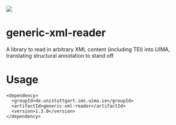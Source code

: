 ![](https://img.shields.io/maven-central/v/de.unistuttgart.ims.uima.io/generic-xml-reader.svg)

# generic-xml-reader
A library to read in arbitrary XML content (including TEI) into UIMA, translating structural annotation to stand off

# Usage
```
<dependency>
  <groupId>de.unistuttgart.ims.uima.io</groupId>
  <artifactId>generic-xml-reader</artifactId>
  <version>1.3.0</version>
</dependency>
```
